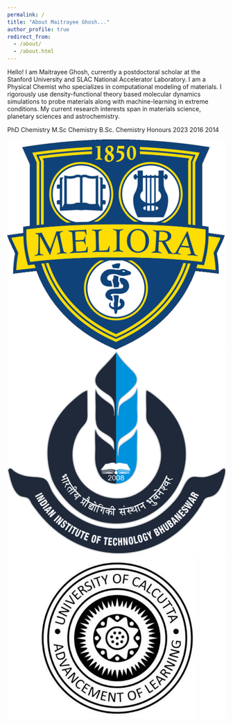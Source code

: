 ```yaml
---
permalink: /
title: "About Maitrayee Ghosh..."
author_profile: true
redirect_from: 
  - /about/
  - /about.html
---
```


Hello! I am Maitrayee Ghosh, currently a postdoctoral scholar at the Stanford University and SLAC National Accelerator Laboratory. 
I am a Physical Chemist who specializes in computational modeling of materials. I rigorously use density-functional theory based molecular dynamics simulations to probe materials along with machine-learning in extreme conditions. My current research interests span in materials science, planetary sciences and astrochemistry. 

PhD Chemistry  M.Sc Chemistry  B.Sc. Chemistry Honours
    2023        2016           2014

![UR logo](images/university-of-rochester-meliora-logo-77hw57i4ipxx7nhf-982191025.jpg)  ![IIT logo](images/Indian_Institute_of_Technology_Bhubaneswar_Logo.svg-2329274961-2.png)  ![CU logo](images/calcuttauniversity-22-1513918288-1778712801.jpg)
